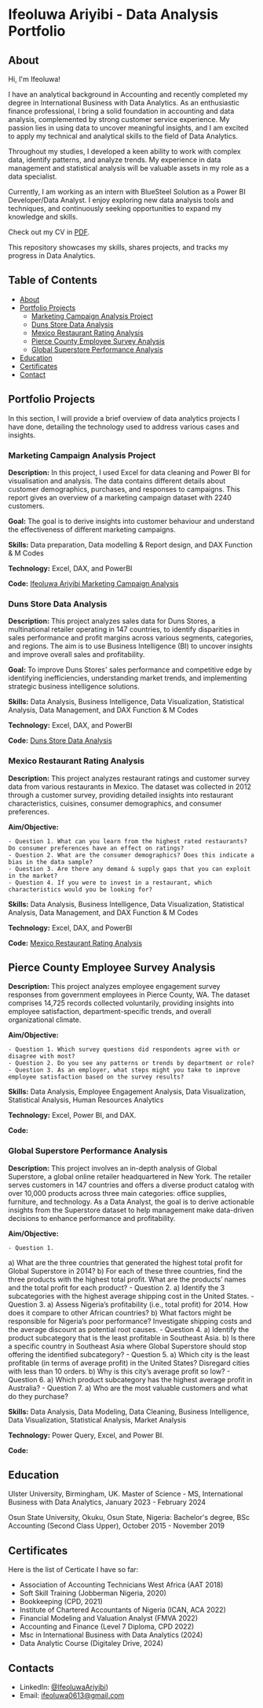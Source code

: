 # Ifeoluwa Ariyibi - Data Analysis Portfolio

## About 
Hi, I'm Ifeoluwa!

I have an analytical background in Accounting and recently completed my degree in International Business with Data Analytics. As an enthusiastic finance professional, I bring a solid foundation in accounting and data analysis, complemented by strong customer service experience. My passion lies in using data to uncover meaningful insights, and I am excited to apply my technical and analytical skills to the field of Data Analytics.

Throughout my studies, I developed a keen ability to work with complex data, identify patterns, and analyze trends. My experience in data management and statistical analysis will be valuable assets in my role as a data specialist.

Currently, I am working as an intern with BlueSteel Solution as a Power BI Developer/Data Analyst. I enjoy exploring new data analysis tools and techniques, and continuously seeking opportunities to expand my knowledge and skills.

Check out my CV in [PDF](https://github.com/user-attachments/files/16503607/Ifeoluwa.Ariyibi.Data.Analyst.CV.pdf).

This repository showcases my skills, shares projects, and tracks my progress in Data Analytics.

## Table of Contents

- [About](#About)
- [Portfolio Projects](#Portfolio-Projects)
    - [Marketing Campaign Analysis Project](#Marketing-Campaign-Analysis-Project)
    - [Duns Store Data Analysis](#Duns-Store-Data-Analysis)
    - [Mexico Restaurant Rating Analysis](#Mexico-Restaurant-Rating-Analysis)
    - [Pierce County Employee Survey Analysis]()
    - [Global Superstore Performance Analysis]()
- [Education](#Education)
- [Certificates](#Certificates)
- [Contact](#Contact)

## Portfolio Projects
In this section, I will provide a brief overview of data analytics projects I have done, detailing the technology used to address various cases and insights.

### Marketing Campaign Analysis Project

**Description:** In this project, I used Excel for data cleaning and Power BI for visualisation and analysis. The data contains different details about customer demographics, purchases, and responses to campaigns. This report gives an overview of a marketing campaign dataset with 2240 customers. 

**Goal:**  The goal is to derive insights into customer behaviour and understand the effectiveness of different marketing campaigns.

**Skills:** Data preparation, Data modelling & Report design, and DAX Function & M Codes

**Technology:** Excel, DAX, and PowerBI

**Code:** [Ifeoluwa Ariyibi Marketing Campaign Analysis](https://github.com/Ifeoluwa-Ariyibi/Marketing-Campaign-Analysis-Project)

### Duns Store Data Analysis

**Description:** This project analyzes sales data for Duns Stores, a multinational retailer operating in 147 countries, to identify disparities in sales performance and profit margins across various segments, categories, and regions. The aim is to use Business Intelligence (BI) to uncover insights and improve overall sales and profitability.

**Goal:**  To improve Duns Stores' sales performance and competitive edge by identifying inefficiencies, understanding market trends, and implementing strategic business intelligence solutions.

**Skills:** Data Analysis, Business Intelligence, Data Visualization, Statistical Analysis, Data Management, and DAX Function & M Codes

**Technology:** Excel, DAX, and PowerBI

**Code:** [Duns Store Data Analysis](https://github.com/Ifeoluwa-Ariyibi/Duns-Store)

### Mexico Restaurant Rating Analysis

**Description:** This project analyzes restaurant ratings and customer survey data from various restaurants in Mexico. The dataset was collected in 2012 through a customer survey, providing detailed insights into restaurant characteristics, cuisines, consumer demographics, and consumer preferences.

**Aim/Objective:**

    - Question 1. What can you learn from the highest rated restaurants? Do consumer preferences have an effect on ratings?
    - Question 2. What are the consumer demographics? Does this indicate a bias in the data sample?
    - Question 3. Are there any demand & supply gaps that you can exploit in the market?
    - Question 4. If you were to invest in a restaurant, which characteristics would you be looking for?

**Skills:** Data Analysis, Business Intelligence, Data Visualization, Statistical Analysis, Data Management, and DAX Function & M Codes

**Technology:** Excel, DAX, and PowerBI

**Code:** [Mexico Restaurant Rating Analysis](https://github.com/Ifeoluwa-Ariyibi/Mexico-Restaurant-Rating-Analysis)

## Pierce County Employee Survey Analysis

**Description:** This project analyzes employee engagement survey responses from government employees in Pierce County, WA. The dataset comprises 14,725 records collected voluntarily, providing insights into employee satisfaction, department-specific trends, and overall organizational climate.

**Aim/Objective:**

    - Question 1. Which survey questions did respondents agree with or disagree with most?
    - Question 2. Do you see any patterns or trends by department or role?
    - Question 3. As an employer, what steps might you take to improve employee satisfaction based on the survey results?
    
**Skills:** Data Analysis, Employee Engagement Analysis, Data Visualization, Statistical Analysis, Human Resources Analytics

**Technology:** Excel, Power BI, and DAX.

**Code:**

### Global Superstore Performance Analysis

**Description:** This project involves an in-depth analysis of Global Superstore, a global online retailer headquartered in New York. The retailer serves customers in 147 countries and offers a diverse product catalog with over 10,000 products across three main categories: office supplies, furniture, and technology. As a Data Analyst, the goal is to derive actionable insights from the Superstore dataset to help management make data-driven decisions to enhance performance and profitability.

**Aim/Objective:**

    - Question 1.
a) What are the three countries that generated the highest total profit for Global Superstore in 2014?
b) For each of these three countries, find the three products with the highest total profit. What are the products’ names and the total profit for each product?
    - Question 2.
a) Identify the 3 subcategories with the highest average shipping cost in the United States.
    - Question 3.
a) Assess Nigeria’s profitability (i.e., total profit) for 2014. How does it compare to other African countries?
b) What factors might be responsible for Nigeria’s poor performance? Investigate shipping costs and the average discount as potential root causes.
    - Question 4.
a) Identify the product subcategory that is the least profitable in Southeast Asia.
b) Is there a specific country in Southeast Asia where Global Superstore should stop offering the identified subcategory?
    - Question 5.
a) Which city is the least profitable (in terms of average profit) in the United States? Disregard cities with less than 10 orders.
b) Why is this city’s average profit so low?
    - Question 6.
a) Which product subcategory has the highest average profit in Australia?
    - Question 7.
a) Who are the most valuable customers and what do they purchase?

**Skills:** Data Analysis, Data Modeling, Data Cleaning, Business Intelligence, Data Visualization, Statistical Analysis, Market Analysis

**Technology:** Power Query, Excel, and Power BI.

**Code:**

## Education
Ulster University, Birmingham, UK. 
Master of Science - MS, International Business with Data Analytics,
January 2023 - February 2024

Osun State University, Okuku, Osun State, Nigeria:
Bachelor's degree, BSc Accounting (Second Class Upper),
October 2015 - November 2019

## Certificates
Here is the list of Certicate I have so far:
- Association of Accounting Technicians West Africa (AAT 2018)
- Soft Skill Training (Jobberman Nigeria, 2020)
- Bookkeeping (CPD, 2021)
- Institute of Chartered Accountants of Nigeria (ICAN, ACA 2022)
- Financial Modeling and Valuation Analyst (FMVA 2022)
- Accounting and Finance (Level 7 Diploma, CPD 2022)
- Msc in International Business with Data Analytics (2024)
- Data Analytic Course (Digitaley Drive, 2024)

## Contacts
- LinkedIn: [@IfeoluwaAriyibi](https://www.linkedin.com/in/ifeoluwa-ariyibi-840a251a8/))
- Email: ifeoluwa0613@gmail.com

